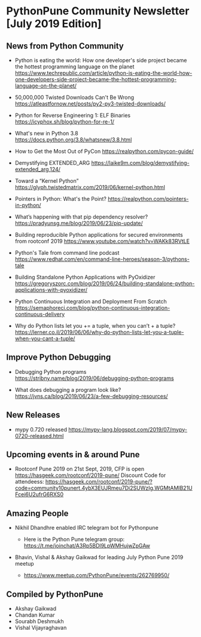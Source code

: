 # PythonPune Community Newsletter [July 2019 Edition]

## News from Python Community

* Python is eating the world: How one developer's side project became the hottest programming language on the planet 
  https://www.techrepublic.com/article/python-is-eating-the-world-how-one-developers-side-project-became-the-hottest-programming-language-on-the-planet/

* 50,000,000 Twisted Downloads Can't Be Wrong 
  https://atleastfornow.net/posts/py2-py3-twisted-downloads/

* Python for Reverse Engineering 1: ELF Binaries 
  https://icyphox.sh/blog/python-for-re-1/

* What's new in Python 3.8 
  https://docs.python.org/3.8/whatsnew/3.8.html

* How to Get the Most Out of PyCon 
  https://realpython.com/pycon-guide/

* Demystifying EXTENDED_ARG 
  https://laike9m.com/blog/demystifying-extended_arg,124/

* Toward a “Kernel Python” 
  https://glyph.twistedmatrix.com/2019/06/kernel-python.html

* Pointers in Python: What's the Point? 
  https://realpython.com/pointers-in-python/

* What’s happening with that pip dependency resolver? 
  https://pradyunsg.me/blog/2019/06/23/pip-update/

* Building reproducible Python applications for secured environments from rootconf 2019 
  https://www.youtube.com/watch?v=WAKk83RVtLE

* Python's Tale from command line podcast 
  https://www.redhat.com/en/command-line-heroes/season-3/pythons-tale

* Building Standalone Python Applications with PyOxidizer 
  https://gregoryszorc.com/blog/2019/06/24/building-standalone-python-applications-with-pyoxidizer/

* Python Continuous Integration and Deployment From Scratch 
  https://semaphoreci.com/blog/python-continuous-integration-continuous-delivery    <!-- noqa -->

* Why do Python lists let you += a tuple, when you can’t + a tuple? 
  https://lerner.co.il/2019/06/06/why-do-python-lists-let-you-a-tuple-when-you-cant-a-tuple/

## Improve Python Debugging

* Debugging Python programs 
  https://stribny.name/blog/2019/06/debugging-python-programs

* What does debugging a program look like? 
  https://jvns.ca/blog/2019/06/23/a-few-debugging-resources/

## New Releases

* mypy 0.720 released 
  https://mypy-lang.blogspot.com/2019/07/mypy-0720-released.html

## Upcoming events in & around Pune

* Rootconf Pune 2019 on 21st Sept, 2019, CFP is open 
  https://hasgeek.com/rootconf/2019-pune/
  Discount Code for attendeess: 
  https://hasgeek.com/rootconf/2019-pune/?code=community10punert.4ybX3EUJRmeu7Di2SUWzIg.WGMtAMlB21UFcei6U2ufrG6RXS0

## Amazing People
* Nikhil Dhandhre enabled IRC telegram bot for Pythonpune
  * Here is the Python Pune telegram group: 
    https://t.me/joinchat/A3Rp5BDl9LpWMHujwZpGAw

* Bhavin, Vishal & Akshay Gaikwad for leading July Python Pune 2019 meetup
  * https://www.meetup.com/PythonPune/events/262769950/

## Compiled by PythonPune
   * Akshay Gaikwad
   * Chandan Kumar
   * Sourabh Deshmukh
   * Vishal Vijayraghavan
